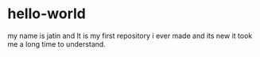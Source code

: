 # hello-world
my name is jatin and
It is my first repository
i ever made and its new
it took me a long time to understand.